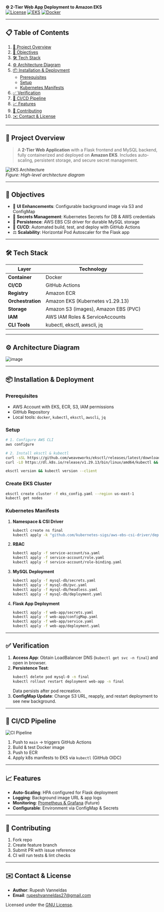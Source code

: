 **⚙️ 2-Tier Web App Deployment to Amazon EKS**  
[![License](https://img.shields.io/badge/License-MIT-blue.svg)](LICENSE) [![EKS](https://img.shields.io/badge/Amazon%20EKS-⁠v1.29.13-0099ff)](https://aws.amazon.com/eks/) [![Docker](https://img.shields.io/badge/Docker-Certified-blue.svg)](https://www.docker.com/)  

---  

## 📋 Table of Contents
1. [🚀 Project Overview](#%EF%B8%8F-project-overview)
2. [🎯 Objectives](#-objectives)
3. [🛠️ Tech Stack](#️-tech-stack)
4. [⚙️ Architecture Diagram](#️-architecture-diagram)
5. [📦 Installation & Deployment](#-installation--deployment)
   - [Prerequisites](#prerequisites)
   - [Setup](#setup)
   - [Kubernetes Manifests](#kubernetes-manifests)
6. [✅ Verification](#-verification)
7. [🔧 CI/CD Pipeline](#-ci_cd-pipeline)
8. [📈 Features](#-features)
9. [🤝 Contributing](#-contributing)
10. [✉️ Contact & License](#️-contact--license)

---

## 🚀 Project Overview
> A **2-Tier Web Application** with a Flask frontend and MySQL backend, fully containerized and deployed on **Amazon EKS**. Includes auto-scaling, persistent storage, and secure secret management.  

![EKS Architecture](docs/eks-architecture.png)  
*Figure: High-level architecture diagram*  

---

## 🎯 Objectives
- 🎨 **UI Enhancements**: Configurable background image via S3 and ConfigMap
- 🔐 **Secrets Management**: Kubernetes Secrets for DB & AWS credentials
- 💾 **Persistence**: AWS EBS CSI driver for durable MySQL storage
- 🔄 **CI/CD**: Automated build, test, and deploy with GitHub Actions
- ⚖️ **Scalability**: Horizontal Pod Autoscaler for the Flask app

---

## 🛠️ Tech Stack
| Layer             | Technology                           |
|-------------------|--------------------------------------|
| **Container**     | Docker                               |
| **CI/CD**         | GitHub Actions                       |
| **Registry**      | Amazon ECR                           |
| **Orchestration** | Amazon EKS (Kubernetes v1.29.13)     |
| **Storage**       | Amazon S3 (images), Amazon EBS (PVC) |
| **IAM**           | AWS IAM Roles & ServiceAccounts      |
| **CLI Tools**     | kubectl, eksctl, awscli, jq         |

---

## ⚙️ Architecture Diagram
![image](https://github.com/user-attachments/assets/d6e73599-00db-4408-89d8-b182c4019fd0)

---

## 📦 Installation & Deployment

### Prerequisites
- AWS Account with EKS, ECR, S3, IAM permissions
- GitHub Repository
- Local tools: `docker`, `kubectl`, `eksctl`, `awscli`, `jq`

### Setup
```bash
# 1. Configure AWS CLI
aws configure

# 2. Install eksctl & kubectl
curl -sSL https://github.com/weaveworks/eksctl/releases/latest/download/eksctl_$(uname -s)_amd64.tar.gz | tar xz -C /usr/local/bin
curl -LO https://dl.k8s.io/release/v1.29.13/bin/linux/amd64/kubectl && chmod +x kubectl && mv kubectl /usr/local/bin

eksctl version && kubectl version --client
```

### Create EKS Cluster
```bash
eksctl create cluster -f eks_config.yaml --region us-east-1
kubectl get nodes
```

### Kubernetes Manifests
1. **Namespace & CSI Driver**
   ```bash
   kubectl create ns final
   kubectl apply -k "github.com/kubernetes-sigs/aws-ebs-csi-driver/deploy/kubernetes/overlays/stable/?ref=release-1.32"
   ```
2. **RBAC**
   ```bash
   kubectl apply -f service-account/sa.yaml
   kubectl apply -f service-account/role.yaml
   kubectl apply -f service-account/role-binding.yaml
   ```
3. **MySQL Deployment**
   ```bash
   kubectl apply -f mysql-db/secrets.yaml
   kubectl apply -f mysql-db/pvc.yaml
   kubectl apply -f mysql-db/headless.yaml
   kubectl apply -f mysql-db/deployment.yaml
   ```
4. **Flask App Deployment**
   ```bash
   kubectl apply -f web-app/secrets.yaml
   kubectl apply -f web-app/configMap.yaml
   kubectl apply -f web-app/service.yaml
   kubectl apply -f web-app/deployment.yaml
   ```

---

## ✅ Verification
1. **Access App**: Obtain LoadBalancer DNS (`kubectl get svc -n final`) and open in browser.
2. **Persistence Test**:
   ```bash
   kubectl delete pod mysql-0 -n final
   kubectl rollout restart deployment web-app -n final
   ```
   Data persists after pod recreation.
3. **ConfigMap Update**: Change S3 URL, reapply, and restart deployment to see new background.

---

## 🔧 CI/CD Pipeline
![CI Pipeline](docs/github-actions.png)
1. Push to `main` → triggers GitHub Actions
2. Build & test Docker image
3. Push to ECR
4. Apply k8s manifests to EKS via `kubectl` (GitHub OIDC)

---

## 📈 Features
- **Auto-Scaling**: HPA configured for Flask deployment
- **Logging**: Background image URL & app logs
- **Monitoring**: [Prometheus & Grafana](#) (future)
- **Configurable**: Environment via ConfigMap & Secrets

---

## 🤝 Contributing
1. Fork repo
2. Create feature branch
3. Submit PR with issue reference
4. CI will run tests & lint checks

---

## ✉️ Contact & License
- **Author**: Rupesh Vanneldas
- **Email**: rupeshvanneldas27@gmail.com

Licensed under the [GNU License](LICENSE).

